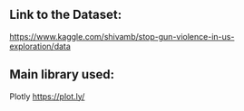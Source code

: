 ## Link to the Dataset:
https://www.kaggle.com/shivamb/stop-gun-violence-in-us-exploration/data

## Main library used:
Plotly https://plot.ly/
